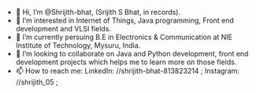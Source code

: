 - 👋 Hi, I’m @Shrijith-bhat, (Srijith S Bhat, in records).
- 👀 I’m interested in Internet of Things, Java programming, Front end development and VLSI fields.
- 🌱 I’m currently persuing B.E in Electronics & Communication at NIE Institute of Technology, Mysuru, India.
- 💞️ I’m looking to collaborate on Java and Python development, front end development projects which helps me to learn more on those fields.
- 📫 How to reach me: LinkedIn: //shrijith-bhat-813823214 ; Instagram: //shrijith_05 ; 

<!---
Shrijith-bhat/Shrijith-bhat is a ✨ special ✨ repository because its `README.md` (this file) appears on your GitHub profile.
You can click the Preview link to take a look at your changes.
--->

